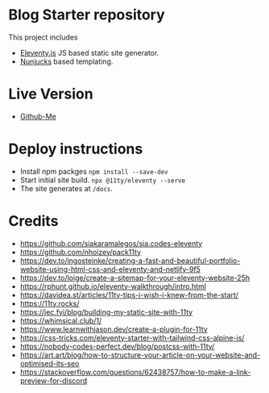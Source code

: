 # Blog Starter repository

This project includes

- [Eleventy.js](https://github.com/11ty/eleventy/) JS based static site generator.
- [Nunjucks](https://mozilla.github.io/nunjucks/templating.html) based templating.

# Live Version

- [Github-Me](https://jaydeepgo.github.io/)

# Deploy instructions

- Install npm packges
  `npm install --save-dev`
- Start initial site build.
  `npx @11ty/eleventy --serve`
- The site generates at `/docs`.

# Credits

- https://github.com/siakaramalegos/sia.codes-eleventy
- https://github.com/nhoizey/pack11ty
- https://dev.to/ingosteinke/creating-a-fast-and-beautiful-portfolio-website-using-html-css-and-eleventy-and-netlify-9f5
- https://dev.to/loige/create-a-sitemap-for-your-eleventy-website-25h
- https://rphunt.github.io/eleventy-walkthrough/intro.html
- https://davidea.st/articles/11ty-tips-i-wish-i-knew-from-the-start/
- https://11ty.rocks/
- https://jec.fyi/blog/building-my-static-site-with-11ty
- https://whimsical.club/1/
- https://www.learnwithjason.dev/create-a-plugin-for-11ty
- https://css-tricks.com/eleventy-starter-with-tailwind-css-alpine-js/
- https://nobody-codes-perfect.dev/blog/postcss-with-11ty/
- https://art.art/blog/how-to-structure-your-article-on-your-website-and-optimised-its-seo
- https://stackoverflow.com/questions/62438757/how-to-make-a-link-preview-for-discord